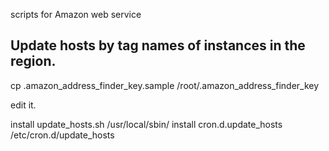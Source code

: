 scripts for Amazon web service

## Update hosts by tag names of instances in the region.

cp .amazon_address_finder_key.sample /root/.amazon_address_finder_key

edit it.

install update_hosts.sh /usr/local/sbin/
install cron.d.update_hosts /etc/cron.d/update_hosts
